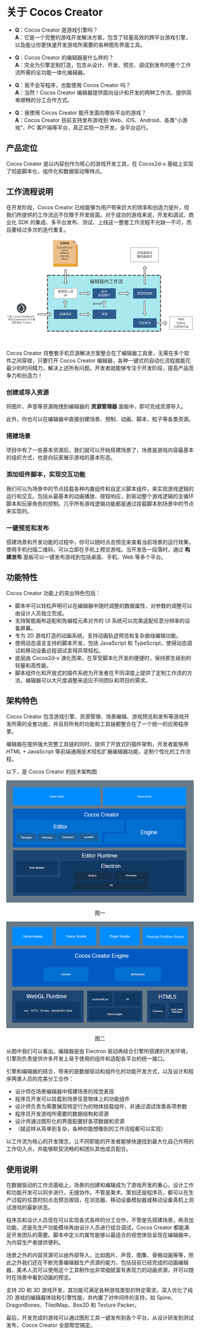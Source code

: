 # 关于 Cocos Creator

- **Q**：Cocos Creator 是游戏引擎吗？<br>
  **A**：它是一个完整的游戏开发解决方案，包含了轻量高效的跨平台游戏引擎，以及能让你更快速开发游戏所需要的各种图形界面工具。

- **Q**：Cocos Creator 的编辑器是什么样的？<br>
  **A**：完全为引擎定制打造，包含从设计、开发、预览、调试到发布的整个工作流所需的全功能一体化编辑器。

- **Q**：我不会写程序，也能使用 Cocos Creator 吗？<br>
  **A**：当然！Cocos Creator 编辑器提供面向设计和开发的两种工作流，提供简单顺畅的分工合作方式。

- **Q**：我使用 Cocos Creator 能开发面向哪些平台的游戏？<br>
  **A**：Cocos Creator 目前支持发布游戏到 Web、iOS、Android、各类"小游戏"、PC 客户端等平台，真正实现一次开发，全平台运行。

## 产品定位

Cocos Creator 是以内容创作为核心的游戏开发工具，在 Cocos2d-x 基础上实现了彻底脚本化、组件化和数据驱动等特点。

## 工作流程说明

在开发阶段，Cocos Creator 已经能够为用户带来巨大的效率和创造力提升，但我们所提供的工作流远不仅限于开发层面。对于成功的游戏来说，开发和调试、商业化 SDK 的集成、多平台发布、测试、上线这一整套工作流程不光缺一不可，而且要经过多次的迭代重复。

![cocos workflow user](introduction/cocos-workflow.png)

Cocos Creator 将整套手机页游解决方案整合在了编辑器工具里，无需在多个软件之间穿梭，只要打开 Cocos Creator 编辑器，各种一键式的自动化流程就能花最少的时间精力，解决上述所有问题。开发者就能够专注于开发阶段，提高产品竞争力和创造力！

### 创建或导入资源

将图片、声音等资源拖拽到编辑器的 **资源管理器** 面板中，即可完成资源导入。

此外，你也可以在编辑器中直接创建场景、预制、动画、脚本、粒子等各类资源。

### 搭建场景

项目中有了一些基本资源后，我们就可以开始搭建场景了，场景是游戏内容最基本的组织方式，也是向玩家展示游戏的基本形态。

### 添加组件脚本，实现交互功能

我们可以为场景中的节点挂载各种内置组件和自定义脚本组件，来实现游戏逻辑的运行和交互。包括从最基本的动画播放、按钮响应，到驱动整个游戏逻辑的主循环脚本和玩家角色的控制。几乎所有游戏逻辑功能都是通过挂载脚本到场景中的节点来实现的。

### 一键预览和发布

搭建场景和开发功能的过程中，你可以随时点击预览来查看当前场景的运行效果。使用手机扫描二维码，可以立即在手机上预览游戏。当开发告一段落时，通过 **构建发布** 面板可以一键发布游戏到包括桌面、手机、Web 等多个平台。

## 功能特性

Cocos Creator 功能上的突出特色包括：

- 脚本中可以轻松声明可以在编辑器中随时调整的数据属性，对参数的调整可以由设计人员独立完成。
- 支持智能画布适配和免编程元素对齐的 UI 系统可以完美适配任意分辨率的设备屏幕。
- 专为 2D 游戏打造的动画系统，支持动画轨迹预览和复杂曲线编辑功能。
- 使用动态语言支持的脚本开发，包括 JavaScript 和 TypeScript，使得动态调试和移动设备远程调试变得异常轻松。
- 底层由 Cocos2d-x 演化而来，在享受脚本化开发的便捷时，保持原生级别的轻量和高性能。
- 脚本组件化和开放式的插件系统为开发者在不同深度上提供了定制工作流的方法，编辑器可以大尺度调整来适应不同团队和项目的需求。

## 架构特色

Cocos Creator 包含游戏引擎、资源管理、场景编辑、游戏预览和发布等游戏开发所需的全套功能，并且将所有的功能和工具链都整合在了一个统一的应用程序里。

编辑器在提供强大完整工具链的同时，提供了开放式的插件架构，开发者能够用 HTML + JavaScript 等前端通用技术轻松扩展编辑器功能，定制个性化的工作流程。

以下，是 Cocos Creator 的技术架构图

<img src="./introduction/structure-editor.png" alt="Cocos Creator structure editor">
<div style="text-align:center"><p>图一</p></div>
<img src="./introduction/structure-engine.png" alt="Cocos Creator structure engine">
<div style="text-align:center"><p>图二</p></div>

从图中我们可以看出，编辑器是由 Electron 驱动再结合引擎所搭建的开发环境，引擎则负责提供许多开发上易于使用的组件和适配各平台的统一接口。

引擎和编辑器的结合，带来的是数据驱动和组件化的功能开发方式，以及设计和程序两类人员的完美分工合作：

- 设计师在场景编辑器中搭建场景的视觉表现
- 程序员开发可以挂载到场景任意物体上的功能组件
- 设计师负责为需要展现特定行为的物体挂载组件，并通过调试改善各项参数
- 程序员开发游戏所需要的数据结构和资源
- 设计师通过图形化的界面配置好各项数据和资源
- （就这样从简单到复杂，各种你能想像到的工作流程都可以实现）

以工作流为核心的开发理念，让不同职能的开发者能够快速找到最大化自己作用的工作切入点，并能够默契流畅的和团队其他成员配合。

## 使用说明

在数据驱动的工作流基础上，场景的创建和编辑成为了游戏开发的重心，设计工作和功能开发可以同步进行，无缝协作。不管是美术、策划还是程序员，都可以在生产过程的任意时刻点击预览按钮，在浏览器、移动设备模拟器或移动设备真机上测试游戏的最新状态。

程序员和设计人员现在可以实现各式各样的分工合作，不管是先搭建场景，再添加功能，还是先生产功能模块再由设计人员进行组合调试，Cocos Creator 都能满足开发团队的需要。脚本中定义的属性能够以最适合的视觉体验呈现在编辑器中，为内容生产者提供便利。

场景之外的内容资源可以由外部导入，比如图片、声音、图集、骨骼动画等等，除此之外我们还在不断完善编辑器生产资源的能力，包括目前已经完成的动画编辑器，美术人员可以使用这个工具制作出非常细腻富有表现力的动画资源，并可以随时在场景中看到动画的预览。

支持 2D 和 3D 游戏开发，其功能可满足各种游戏类型的特定需求。深入优化了纯 2D 游戏的编辑器体验和引擎性能，并内置了对中间件的支持，如 Spine、DragonBones、TiledMap、Box2D 和 Texture Packer。

最后，开发完成的游戏可以通过图形工具一键发布到各个平台，从设计研发到测试发布，Cocos Creator 全部帮您搞定。
